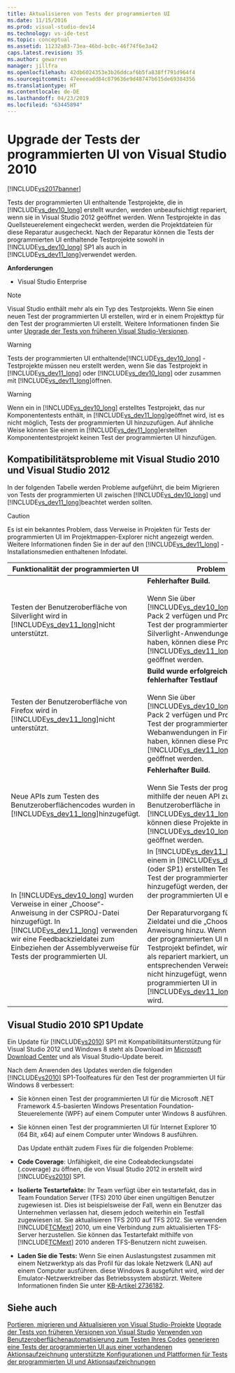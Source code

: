 ```yaml
---
title: Aktualisieren von Tests der programmierten UI
ms.date: 11/15/2016
ms.prod: visual-studio-dev14
ms.technology: vs-ide-test
ms.topic: conceptual
ms.assetid: 11232a83-73ea-46bd-bc0c-46f74f6e3a42
caps.latest.revision: 35
ms.author: gewarren
manager: jillfra
ms.openlocfilehash: 42db6024353e3b26ddcaf6b5fa838ff791d964f4
ms.sourcegitcommit: 47eeeeadd84c879636e9d48747b615de69384356
ms.translationtype: HT
ms.contentlocale: de-DE
ms.lasthandoff: 04/23/2019
ms.locfileid: "63445894"
---
```

# <a name="upgrading-coded-ui-tests-from-visual-studio-2010"></a>Upgrade der Tests der programmierten UI von Visual Studio 2010
[!INCLUDE[vs2017banner](../includes/vs2017banner.md)]

Tests der programmierten UI enthaltende Testprojekte, die in [!INCLUDE[vs_dev10_long](../includes/vs-dev10-long-md.md)] erstellt wurden, werden unbeaufsichtigt repariert, wenn sie in Visual Studio 2012 geöffnet werden. Wenn Testprojekte in das Quellsteuerelement eingecheckt werden, werden die Projektdateien für diese Reparatur ausgecheckt. Nach der Reparatur können die Tests der programmierten UI enthaltende Testprojekte sowohl in [!INCLUDE[vs_dev10_long](../includes/vs-dev10-long-md.md)] SP1 als auch in [!INCLUDE[vs_dev11_long](../includes/vs-dev11-long-md.md)]verwendet werden.

 **Anforderungen**

- Visual Studio Enterprise

> [!NOTE]
> Visual Studio enthält mehr als ein Typ des Testprojekts. Wenn Sie einen neuen Test der programmierten UI erstellen, wird er in einem Projekttyp für den Test der programmierten UI erstellt. Weitere Informationen finden Sie unter [Upgrade der Tests von früheren Visual Studio-Versionen](http://msdn.microsoft.com/e9c8b7f6-bd72-448e-8edb-d090dcc5cf52).

> [!WARNING]
> Tests der programmierten UI enthaltende[!INCLUDE[vs_dev10_long](../includes/vs-dev10-long-md.md)] -Testprojekte müssen neu erstellt werden, wenn Sie das Testprojekt in [!INCLUDE[vs_dev11_long](../includes/vs-dev11-long-md.md)] oder [!INCLUDE[vs_dev10_long](../includes/vs-dev10-long-md.md)] oder zusammen mit [!INCLUDE[vs_dev11_long](../includes/vs-dev11-long-md.md)]öffnen.

> [!WARNING]
> Wenn ein in [!INCLUDE[vs_dev10_long](../includes/vs-dev10-long-md.md)] erstelltes Testprojekt, das nur Komponententests enthält, in [!INCLUDE[vs_dev11_long](../includes/vs-dev11-long-md.md)]geöffnet wird, ist es nicht möglich, Tests der programmierten UI hinzuzufügen. Auf ähnliche Weise können Sie einem in [!INCLUDE[vs_dev11_long](../includes/vs-dev11-long-md.md)]erstellten Komponententestprojekt keinen Test der programmierten UI hinzufügen.

## <a name="compatibility-issues-between-visual-studio-2010-and-visual-studio-2012"></a>Kompatibilitätsprobleme mit Visual Studio 2010 und Visual Studio 2012
 In der folgenden Tabelle werden Probleme aufgeführt, die beim Migrieren von Tests der programmierten UI zwischen [!INCLUDE[vs_dev10_long](../includes/vs-dev10-long-md.md)] und [!INCLUDE[vs_dev11_long](../includes/vs-dev11-long-md.md)]beachtet werden sollten.

> [!CAUTION]
> Es ist ein bekanntes Problem, dass Verweise in Projekten für Tests der programmierten UI im Projektmappen-Explorer nicht angezeigt werden. Weitere Informationen finden Sie in der auf den [!INCLUDE[vs_dev11_long](../includes/vs-dev11-long-md.md)] -Installationsmedien enthaltenen Infodatei.

|Funktionalität der programmierten UI|Problem|Lösung|
|----------------------------|-----------|--------------|
|Testen der Benutzeroberfläche von Silverlight wird in [!INCLUDE[vs_dev11_long](../includes/vs-dev11-long-md.md)]nicht unterstützt.|**Fehlerhafter Build.**<br /><br /> Wenn Sie über [!INCLUDE[vs_dev10_long](../includes/vs-dev10-long-md.md)] Feature Pack 2 verfügen und Projekte für den Test der programmierten UI für Silverlight-Anwendungen erstellt haben, können diese Projekte in [!INCLUDE[vs_dev11_long](../includes/vs-dev11-long-md.md)]nicht geöffnet werden.|Es wird empfohlen, dass Sie diese Projekte nur in [!INCLUDE[vs_dev10_long](../includes/vs-dev10-long-md.md)] Feature Pack 2 verwalten.|
|Testen der Benutzeroberfläche von Firefox wird in [!INCLUDE[vs_dev11_long](../includes/vs-dev11-long-md.md)]nicht unterstützt.|**Build wurde erfolgreich erstellt, fehlerhafter Testlauf**<br /><br /> Wenn Sie über [!INCLUDE[vs_dev10_long](../includes/vs-dev10-long-md.md)] Feature Pack 2 verfügen und Projekte für den Test der programmierten UI für Webanwendungen in Firefox erstellt haben, können diese Projekte in [!INCLUDE[vs_dev11_long](../includes/vs-dev11-long-md.md)]nicht geöffnet werden.|Es wird empfohlen, dass Sie diese Projekte nur in [!INCLUDE[vs_dev10_long](../includes/vs-dev10-long-md.md)] Feature Pack 2 verwalten.|
|Neue APIs zum Testen des Benutzeroberflächencodes wurden in [!INCLUDE[vs_dev11_long](../includes/vs-dev11-long-md.md)]hinzugefügt.|**Fehlerhafter Build.**<br /><br /> Wenn Sie Tests der programmierten UI mithilfe der neuen API zum Testen der Benutzeroberfläche in [!INCLUDE[vs_dev11_long](../includes/vs-dev11-long-md.md)]erstellen, können diese Projekte in [!INCLUDE[vs_dev10_long](../includes/vs-dev10-long-md.md)]nicht geöffnet werden.|Projekte mit der neuen API sollten nur in [!INCLUDE[vs_dev11_long](../includes/vs-dev11-long-md.md)] verwaltet werden.|
|In [!INCLUDE[vs_dev10_long](../includes/vs-dev10-long-md.md)] wurden Verweise in einer „Choose“-Anweisung in der CSPROJ-Datei hinzugefügt. In [!INCLUDE[vs_dev11_long](../includes/vs-dev11-long-md.md)] verwenden wir eine Feedbackzieldatei zum Einbeziehen der Assemblyverweise für Tests der programmierten UI.|In [!INCLUDE[vs_dev11_long](../includes/vs-dev11-long-md.md)]kann einem in [!INCLUDE[vs_dev10_long](../includes/vs-dev10-long-md.md)] (oder SP1) erstellten Testprojekt kein Test der programmierten UI hinzugefügt werden, der keinen Test der programmierten UI enthielt.<br /><br /> Der Reparaturvorgang fügt die Zieldatei und die „Choose“-Anweisung hinzu. Wenn sich ein Test der programmierten UI nicht im Testprojekt befindet, wird das Projekt als repariert markiert, und die entsprechenden Verweise werden nicht hinzugefügt, wenn der Test der programmierten UI in [!INCLUDE[vs_dev11_long](../includes/vs-dev11-long-md.md)]hinzugefügt wird.|Sie müssen mithilfe von [!INCLUDE[vs_dev11_long](../includes/vs-dev11-long-md.md)] ein neues Testprojekt in derselben Projektmappe erstellen und Ihren neuen Test der programmierten UI darin hinzufügen. Alternativ können Sie Tests der programmierten UI in [!INCLUDE[vs_dev10_long](../includes/vs-dev10-long-md.md)] SP1 hinzufügen und dieses Projekt in [!INCLUDE[vs_dev11_long](../includes/vs-dev11-long-md.md)]öffnen.|

## <a name="UpgradingCodedUIFromVS2010_Update"></a> Visual Studio 2010 SP1 Update
 Ein Update für [!INCLUDE[vs2010](../includes/vs2010-md.md)] SP1 mit Kompatibilitätsunterstützung für Visual Studio 2012 und Windows 8 steht als Download im [Microsoft Download Center](http://www.microsoft.com/download/details.aspx?id=34677) und als Visual Studio-Update bereit.

 Nach dem Anwenden des Updates werden die folgenden [!INCLUDE[vs2010](../includes/vs2010-md.md)] SP1-Toolfeatures für den Test der programmierten UI für Windows 8 verbessert:

- Sie können einen Test der programmierten UI für die Microsoft .NET Framework 4.5-basierten Windows Presentation Foundation-Steuerelemente (WPF) auf einem Computer unter Windows 8 ausführen.

- Sie können einen Test der programmierten UI für Internet Explorer 10 (64 Bit, x64) auf einem Computer unter Windows 8 ausführen.

  Das Update enthält zudem Fixes für die folgenden Probleme:

- **Code Coverage**: Unfähigkeit, die eine Codeabdeckungsdatei (.coverage) zu öffnen, die von Visual Studio 2012 in erstellt wird [!INCLUDE[vs2010](../includes/vs2010-md.md)] SP1.

- **Isolierte Testartefakte:** Ihr Team verfügt über ein testartefakt, das in Team Foundation Server (TFS) 2010 über einen ungültigen Benutzer zugewiesen ist. Dies ist beispielsweise der Fall, wenn ein Benutzer das Unternehmen verlassen hat, diesem jedoch weiterhin ein Testfall zugewiesen ist. Sie aktualisieren TFS 2010 auf TFS 2012. Sie verwenden [!INCLUDE[TCMext](../includes/tcmext-md.md)] 2010, um eine Verbindung zum aktualisierten TFS-Server herzustellen. Sie können das Testartefakt mithilfe von [!INCLUDE[TCMext](../includes/tcmext-md.md)] 2010 anderen TFS-Benutzern nicht zuweisen.

- **Laden Sie die Tests:** Wenn Sie einen Auslastungstest zusammen mit einem Netzwerktyp als das Profil für das lokale Netzwerk (LAN) auf einem Computer ausführen. diese Windows 8 ausgeführt wird, wird der Emulator-Netzwerktreiber das Betriebssystem abstürzt. Weitere Informationen finden Sie unter [KB-Artikel 2736182](http://support.microsoft.com/kb/2736182).

## <a name="see-also"></a>Siehe auch
 [Portieren, migrieren und Aktualisieren von Visual Studio-Projekte](../porting/porting-migrating-and-upgrading-visual-studio-projects.md) [Upgrade der Tests von früheren Versionen von Visual Studio](http://msdn.microsoft.com/e9c8b7f6-bd72-448e-8edb-d090dcc5cf52) [Verwenden von Benutzeroberflächenautomatisierung zum Testen Ihres Codes](../test/use-ui-automation-to-test-your-code.md) [generieren eine Tests der programmierten UI aus einer vorhandenen Aktionsaufzeichnung](http://msdn.microsoft.com/library/56736963-9027-493b-b5c4-2d4e86d1d497) [unterstützte Konfigurationen und Plattformen für Tests der programmierten UI und Aktionsaufzeichnungen](../test/supported-configurations-and-platforms-for-coded-ui-tests-and-action-recordings.md)
